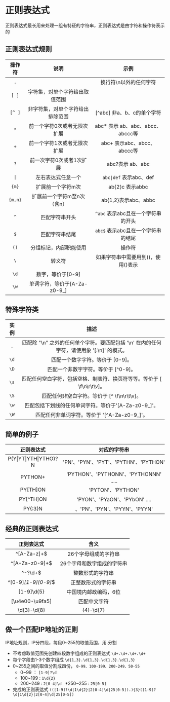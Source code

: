 # 正则表达式
正则表达式最长用来处理一组有特征的字符串，正则表达式是由字符和操作符表示的

## 正则表达式规则
| 操作符 | 说明 | 示例 | 
| :---: | :---: | :---: | 
| `.` | |  换行符\n以外的任何字符 | 
| `[ ]` | 字符集，对单个字符给出取值范围 | | [abc]表示a、b、c，[a-z]表示a到z单个字符 | 
| `[^ ]` | 非字符集，对单个字符给出排除范围 | [^abc] 非a、b、c的单个字符 | 
| `*` | 前一个字符0次或者无限次扩展 | abc* 表示 ab、abc、abcc、abccc等 | 
| `+` | 前一个字符1次或者无限次扩展 | abc+ 表示abc、abcc、abccc等 | 
| `?` | 前一次字符0次或者1次扩展 | abc?表示 ab、abc | 
| `\|` | 左右表达式任意一个 | `abc\|def` 表示abc、def | 
| `{m}` | 扩展前一个字符m次 | ab{2}c 表示abbc | 
| `{m,n}` | 扩展前一个字符m至n次（含n）| ab{1,2}表示abc、abbc | 
| `^` | 匹配字符串开头 | `^abc` 表示abc且在一个字符串的开头 | 
| `$` | 匹配字符串结尾 | `abc$` 表示abc且在一个字符串的结尾 | 
| `()` | 分组标记，内部职能使用|操作符 | (abc)表示abc,(abc|def)表示abc、def | 
| `\` | 转义符 | 如果字符串中需要用到()，使用\(\)表示 | 
| `\d` | 数字，等价于[0-9] | 
| `\w` | 单词字符，等价于[A-Za-z0-9_] | 

## 特殊字符类
| 实例 | 描述 | 
| :---: | :---: | 
| `.` | 	匹配除 "\n" 之外的任何单个字符。要匹配包括 '\n' 在内的任何字符，请使用象 '[.\n]' 的模式。 | 
| `\d` | 	匹配一个数字字符。等价于 [0-9]。 | 
| `\D` | 	匹配一个非数字字符。等价于 [^0-9]。 | 
| `\s` | 	匹配任何空白字符，包括空格、制表符、换页符等等。等价于 [ \f\n\r\t\v]。 | 
| `\S` | 	匹配任何非空白字符。等价于 [^ \f\n\r\t\v]。 | 
| `\w` | 	匹配包括下划线的任何单词字符。等价于'[A-Za-z0-9_]'。 | 
| `\W` | 	匹配任何非单词字符。等价于 '[^A-Za-z0-9_]'。 | 

## 简单的例子
| 正则表达式 | 对应的字符串 |
| :---: | :---: |
| P(Y\|YT\|YTH\|YTHO)?N | 'PN'、'PYN'、'PYT'、'PYTHN'、'PYTHON' | 
| PYTHON+ | 'PYTHON'、'PYTHONN'、'PYTHONNN'  ..... | 
| PY[TH]ON | 'PYTON'、'PYTHON' | 
| PY[^TH]ON | 'PYON'、'PYaON'、'PYbON' .... | 
| PY{:3}N | 、'PN'、'PYN'、'PYYN'、'PYYN' | 

## 经典的正则表达式
| 正则表达式 | 含义 |
| :---: | :---: |
| ^[A-Za-z]+$ | 26个字母组成的字符串 | 
| ^[A-Za-z0-9]+$ | 26个字母和数字组成的字符串 | 
| ^-?\d+$ | 整数形式的字符串 | 
| ^[0-9]*[1-9][0-9]*$ | 正整数形式的字符串 | 
| [1-9]\d{5} | 中国境内邮政编码，6位 | 
| [\u4e00-\u9fa5] | 匹配中文字符 | 
| \d{3}-\d{8}|{4}-\d{7} | 国内电话号码，010-68913536 | 

## 做一个匹配IP地址的正则
IP地址规则，IP分四段，每段0~255的取值范围，用.分割
* 不考虑取值范围先创建四段数字组成的正则表达式 `\d+.\d+.\d+.\d+`
* 每个字段由1-3个数字组成 `\d{1,3}.\d{1,3}.\d{1,3}.\d{1,3}`
* 0~255之间的取值分割成四份， `0-99、100-199、200-249、50-55`
    * 0~99 ： `[1-9]?\d`
    * 100~199 :  `1\d{2}`
    * 200~249 :   `2[0-4]\d `
    *250~255 :   `25[0-5]`
* 完成的正则表达式
`(([1-9]?\d|1\d{2}|2[0-4]\d|25[0-5]).){3}([1-9]?\d|1\d{2}|2[0-4]\d|25[0-5])`